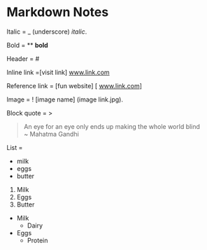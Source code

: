 # Markdown Notes
Italic = _ (underscore) _italic_. 

Bold = ** **bold**

Header = # 

Inline link =[visit link] www.link.com

Reference link = [fun website] [ www.link.com]

Image = ! [image name] (image link.jpg). 

Block quote = >

> An eye for an eye only ends up making the whole world blind  
~ Mahatma Gandhi

List =
* milk
* eggs
* butter

1. Milk
2. Eggs
3. Butter

* Milk
	* Dairy
* Eggs
	* Protein
